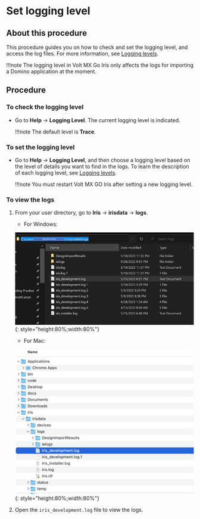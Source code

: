 # Set logging level

## About this procedure
This procedure guides you on how to check and set the logging level, and access the log files. For more information, see [Logging levels](../references/reflogginglevels.md). 

!!!note
    The logging level in Volt MX Go Iris only affects the logs for importing a Domino application at the moment.

## Procedure

### To check the logging level

- Go to **Help** &rarr; **Logging Level**. The current logging level is indicated.

    !!!note
        The default level is **Trace**. 

### To set the logging level

- Go to **Help** &rarr; **Logging Level**, and then choose a logging level based on the level of details you want to find in the logs. To learn the description of each logging level, see [Logging levels](../references/reflogginglevels.md).

    !!!note
        You must restart Volt MX GO Iris after setting a new logging level.

### To view the logs

1. From your user directory, go to **Iris** &rarr; **irisdata** &rarr; **logs**. 

    - For Windows:

    ![](../assets/images/diloggingwin.png){: style="height:80%;width:80%"}


    - For Mac:

    ![](../assets/images/dilogging.png){: style="height:80%;width:80%"}

2. Open the `iris_development.log` file to view the logs.

